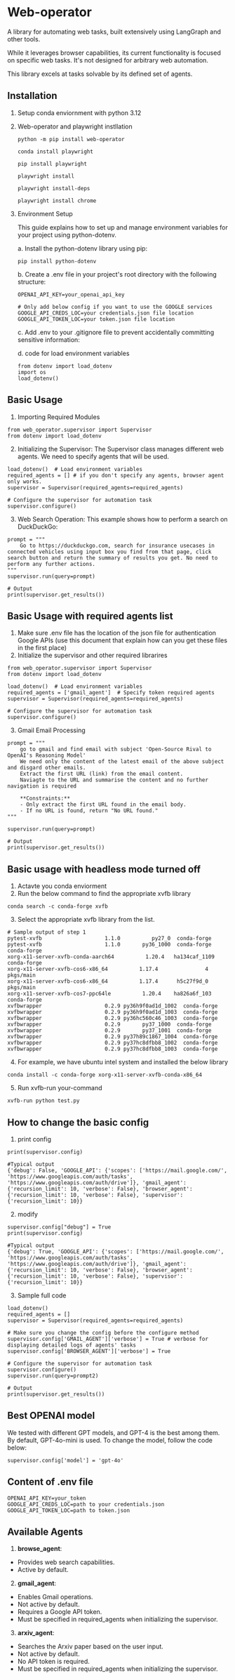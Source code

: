 # Web-operator

A library for automating web tasks, built extensively using LangGraph and other tools.

While it leverages browser capabilities, its current functionality is focused on specific web tasks. It's not designed for arbitrary web automation.

This library excels at tasks solvable by its defined set of agents.

## Installation

1. Setup conda enviornment with python 3.12

2. Web-operator and playwright instllation

    ```
    python -m pip install web-operator

    conda install playwright

    pip install playwright

    playwright install

    playwright install-deps 

    playwright install chrome
    ```

3. Environment Setup

    This guide explains how to set up and manage environment variables for your project using python-dotenv.

    a. Install the python-dotenv library using pip:

    ```
    pip install python-dotenv
    ```
    b. Create a .env file in your project's root directory with the following structure:
    ```
    OPENAI_API_KEY=your_openai_api_key

    # Only add below config if you want to use the GOOGLE services
    GOOGLE_API_CREDS_LOC=your credentials.json file location
    GOOGLE_API_TOKEN_LOC=your token.json file location
    ```

    c. Add .env to your .gitignore file to prevent accidentally committing sensitive information:

    d. code for load environment variables 
    ```
    from dotenv import load_dotenv
    import os
    load_dotenv()
    ```

## Basic Usage 
1. Importing Required Modules
```
from web_operator.supervisor import Supervisor
from dotenv import load_dotenv
```
2. Initializing the Supervisor: 
The Supervisor class manages different web agents. We need to specify agents that will be used.
```
load_dotenv()  # Load environment variables
required_agents = [] # if you don't specify any agents, browser agent only works.
supervisor = Supervisor(required_agents=required_agents)

# Configure the supervisor for automation task
supervisor.configure()
```
3. Web Search Operation: 
This example shows how to perform a search on DuckDuckGo:
```
prompt = """
    Go to https://duckduckgo.com, search for insurance usecases in connected vehicles using input box you find from that page, click search button and return the summary of results you get. No need to perform any further actions.
"""
supervisor.run(query=prompt)

# Output
print(supervisor.get_results())
```

## Basic Usage with required agents list
1. Make sure .env file has the location of the json file for authentication Google APIs (use this document that explain how can you get these files in the first place)
2. Initialize the supervisor and other required librarires
```
from web_operator.supervisor import Supervisor
from dotenv import load_dotenv

load_dotenv()  # Load environment variables
required_agents = ['gmail_agent']  # Specify token required agents
supervisor = Supervisor(required_agents=required_agents)

# Configure the supervisor for automation task
supervisor.configure()
```
3. Gmail Email Processing
```
prompt = """
    go to gmail and find email with subject 'Open-Source Rival to OpenAI's Reasoning Model'
    We need only the content of the latest email of the above subject and disgard other emails.
    Extract the first URL (link) from the email content.
    Naviagte to the URL and summarise the content and no further navigation is required

    **Constraints:**
    - Only extract the first URL found in the email body.
    - If no URL is found, return "No URL found."
"""

supervisor.run(query=prompt)

# Output
print(supervisor.get_results())
```

## Basic usage with headless mode turned off
1. Actavte you conda enviorment
2. Run the below command to find the appropriate xvfb library
```
conda search -c conda-forge xvfb
```
3. Select the appropriate xvfb library from the list.
```
# Sample output of step 1
pytest-xvfb                    1.1.0          py27_0  conda-forge                                                            pytest-xvfb                    1.1.0       py36_1000  conda-forge                                                            conda-forge         
xorg-x11-server-xvfb-conda-aarch64          1.20.4   ha134caf_1109  conda-forge                
xorg-x11-server-xvfb-cos6-x86_64          1.17.4               4  pkgs/main           
xorg-x11-server-xvfb-cos6-x86_64          1.17.4      h5c27f9d_0  pkgs/main             
xorg-x11-server-xvfb-cos7-ppc64le          1.20.4    ha826a6f_103  conda-forge         
xvfbwrapper                    0.2.9 py36h9f0ad1d_1002  conda-forge         
xvfbwrapper                    0.2.9 py36h9f0ad1d_1003  conda-forge         
xvfbwrapper                    0.2.9 py36hc560c46_1003  conda-forge         
xvfbwrapper                    0.2.9       py37_1000  conda-forge         
xvfbwrapper                    0.2.9       py37_1001  conda-forge         
xvfbwrapper                    0.2.9 py37h89c1867_1004  conda-forge         
xvfbwrapper                    0.2.9 py37hc8dfbb8_1002  conda-forge         
xvfbwrapper                    0.2.9 py37hc8dfbb8_1003  conda-forge          
```
4. For example, we have ubuntu intel system and installed the below library
```
conda install -c conda-forge xorg-x11-server-xvfb-conda-x86_64
```
5. Run xvfb-run your-command
```
xvfb-run python test.py
```


## How to change the basic config

1. print config 
```
print(supervisor.config)

#Typical output
{'debug': False, 'GOOGLE_API': {'scopes': ['https://mail.google.com/', 'https://www.googleapis.com/auth/tasks', 'https://www.googleapis.com/auth/drive']}, 'gmail_agent': {'recursion_limit': 10, 'verbose': False}, 'browser_agent': {'recursion_limit': 10, 'verbose': False}, 'supervisor': {'recursion_limit': 10}}

```
2. modify
```
supervisor.config["debug"] = True
print(supervisor.config)

#Typical output
{'debug': True, 'GOOGLE_API': {'scopes': ['https://mail.google.com/', 'https://www.googleapis.com/auth/tasks', 'https://www.googleapis.com/auth/drive']}, 'gmail_agent': {'recursion_limit': 10, 'verbose': False}, 'browser_agent': {'recursion_limit': 10, 'verbose': False}, 'supervisor': {'recursion_limit': 10}}

```
3. Sample full code
```
load_dotenv()  
required_agents = []
supervisor = Supervisor(required_agents=required_agents)

# Make sure you change the config before the configure method
supervisor.config['GMAIL_AGENT']['verbose'] = True # verbose for displaying detailed logs of agents' tasks
supervisor.config['BROWSER_AGENT']['verbose'] = True

# Configure the supervisor for automation task
supervisor.configure()
supervisor.run(query=prompt2)

# Output
print(supervisor.get_results())
```

## Best OPENAI model
We tested with different GPT models, and GPT-4 is the best among them. By default, GPT-4o-mini is used. To change the model, follow the code below:
```
supervisor.config['model'] = 'gpt-4o'
```

## Content of .env file
```
OPENAI_API_KEY=your_token
GOOGLE_API_CREDS_LOC=path to your credentials.json
GOOGLE_API_TOKEN_LOC=path to token.json
```

## Available Agents

1. **browse_agent**:
* Provides web search capabilities.
* Active by default.
2. **gmail_agent**:
* Enables Gmail operations.
* Not active by default.
* Requires a Google API token.
* Must be specified in required_agents when initializing the supervisor.
3. **arxiv_agent**:
* Searches the Arxiv paper based on the user input.
* Not active by default.
* No API token is required.
* Must be specified in required_agents when initializing the supervisor.
